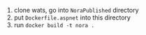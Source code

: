 1. clone wats, go into `NoraPublished` directory
1. put `Dockerfile.aspnet` into this directory
1. run `docker build -t nora .`
